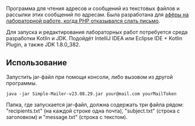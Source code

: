 Программа для чтения адресов и сообщений из текстовых файлов и рассылки этих сообщений по адресам. Была разработана для [афёры на лабораторной работе, когда PHP отказывался слать письмо](https://github.com/Hummel009/Web-Technologies).

Для запуска и редактирования лабораторных работ потребуется среда разработки Kotlin и JDK. Подойдёт IntelliJ IDEA или Eclipse IDE + Kotlin Plugin, а также JDK 1.8.0_382.

<h2> Использование </h2>

Запустить jar-файл при помощи консоли, либо вызовом из другой программы.

`java -jar Simple-Mailer-v23.08.29.jar your@mail.com yourMailToken`

Папка, где запускается jar-файл, должна содержать  три файла рядом: "recipients.txt" (на каждой строке одна почта), "subject.txt" (строка с заголовком) и "message.txt" (строка с текстом).
